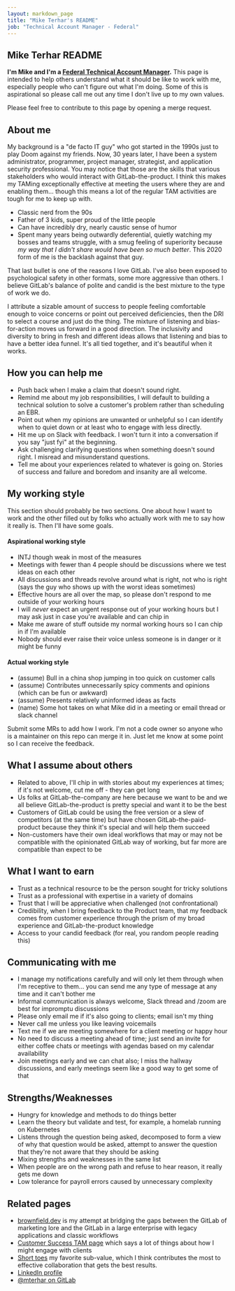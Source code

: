 ```yaml
---
layout: markdown_page
title: "Mike Terhar's README"
job: "Technical Account Manager - Federal"
---
```


## Mike Terhar README

**I'm Mike and I'm a [Federal Technical Account Manager](job-families/sales/technical-account-manager/).** This page is intended to help others understand what it should be like to work with me, especially people who can't figure out what I'm doing. Some of this is aspirational so please call me out any time I don't live up to my own values.
 
Please feel free to contribute to this page by opening a merge request. 

## About me

My background is a "de facto IT guy" who got started in the 1990s just to play Doom against my friends. Now, 30 years later, I have been a system administrator, programmer, project manager, strategist, and application security professional. You may notice that those are the skills that various stakeholders who would interact with GitLab-the-product. I think this makes my TAMing exceptionally effective at meeting the users where they are and enabling them... though this means a lot of the regular TAM activities are tough for me to keep up with.

*  Classic nerd from the 90s
*  Father of 3 kids, super proud of the little people
*  Can have incredibly dry, nearly caustic sense of humor 
*  Spent many years being outwardly deferential, quietly watching my bosses and teams struggle, with a smug feeling of superiority because _my way that I didn't share would have been so much better_. This 2020 form of me is the backlash against that guy. 

That last bullet is one of the reasons I love GitLab. I've also been exposed to psychological safety in other formats, some more aggressive than others. I believe GitLab's balance of polite and candid is the best mixture to the type of work we do. 

I attribute a sizable amount of success to people feeling comfortable enough to voice concerns or point out perceived deficiencies, then the DRI to select a course and just do the thing. The mixture of listening and bias-for-action moves us forward in a good direction. The inclusivity and diversity to bring in fresh and different ideas allows that listening and bias to have a better idea funnel. It's all tied together, and it's beautiful when it works.

## How you can help me

*  Push back when I make a claim that doesn't sound right.
*  Remind me about my job responsibilities, I will default to building a technical solution to solve a customer's problem rather than scheduling an EBR.
*  Point out when my opinions are unwanted or unhelpful so I can identify when to quiet down or at least who to engage with less directly.
*  Hit me up on Slack with feedback. I won't turn it into a conversation if you say "just fyi" at the beginning. 
*  Ask challenging clarifying questions when something doesn't sound right. I misread and misunderstand questions. 
*  Tell me about your experiences related to whatever is going on. Stories of success and failure and boredom and insanity are all welcome. 

## My working style

This section should probably be two sections. One about how I want to work and the other filled out by folks who actually work with me to say how it really is. Then I'll have some goals. 

#### Aspirational working style 

*  INTJ though weak in most of the measures
*  Meetings with fewer than 4 people should be discussions where we test ideas on each other
*  All discussions and threads revolve around what is right, not who is right (says the guy who shows up with the worst ideas sometimes) 
*  Effective hours are all over the map, so please don't respond to me outside of your working hours
*  I will *never* expect an urgent response out of your working hours but I may ask just in case you're available and can chip in
*  Make me aware of stuff outside my normal working hours so I can chip in if I'm available
*  Nobody should ever raise their voice unless someone is in danger or it might be funny

#### Actual working style 

*  (assume) Bull in a china shop jumping in too quick on customer calls
*  (assume) Contributes unnecessarily spicy comments and opinions (which can be fun or awkward)
*  (assume) Presents relatively uninformed ideas as facts
*  (name) Some hot takes on what Mike did in a meeting or email thread or slack channel

Submit some MRs to add how I work. I'm not a code owner so anyone who is a maintainer on this repo can merge it in. Just let me know at some point so I can receive the feedback. 

## What I assume about others

*  Related to above, I'll chip in with stories about my experiences at times; if it's not welcome, cut me off - they can get long
*  Us folks at GitLab-the-company are here because we want to be and we all believe GitLab-the-product is pretty special and want it to be the best
*  Customers of GitLab could be using the free version or a slew of competitors (at the same time) but have chosen GitLab-the-paid-product because they think it's special and will help them succeed
*  Non-customers have their own ideal workflows that may or may not be compatible with the opinionated GitLab way of working, but far more are compatible than expect to be

## What I want to earn

*  Trust as a technical resource to be the person sought for tricky solutions
*  Trust as a professional with expertise in a variety of domains 
*  Trust that I will be appreciative when challenged (not confrontational)
*  Credibility, when I bring feedback to the Product team, that my feedback comes from customer experience through the prism of my broad experience and GitLab-the-product knowledge
*  Access to your candid feedback (for real, you random people reading this)

## Communicating with me

*  I manage my notifications carefully and will only let them through when I'm receptive to them... you can send me any type of message at any time and it can't bother me
*  Informal communication is always welcome, Slack thread and /zoom are best for impromptu discussions
*  Please only email me if it's also going to clients; email isn't my thing
*  Never call me unless you like leaving voicemails
*  Text me if we are meeting somewhere for a client meeting or happy hour
*  No need to discuss a meeting ahead of time; just send an invite for either coffee chats or meetings with agendas based on my calendar availability
*  Join meetings early and we can chat also; I miss the hallway discussions, and early meetings seem like a good way to get some of that

## Strengths/Weaknesses

*  Hungry for knowledge and methods to do things better
*  Learn the theory but validate and test, for example, a homelab running on Kubernetes
*  Listens through the question being asked, decomposed to form a view of why that question would be asked, attempt to answer the question that they're not aware that they should be asking
*  Mixing strengths and weaknesses in the same list
*  When people are on the wrong path and refuse to hear reason, it really gets me down
*  Low tolerance for payroll errors caused by unnecessary complexity 

## Related pages

*  [brownfield.dev](https://brownfield.dev) is my attempt at bridging the gaps between the GitLab of marketing lore and the GitLab in a large enterprise with legacy applications and classic workflows
*  [Customer Success TAM page](/handbook/customer-success/tam/) which says a lot of things about how I might engage with clients
*  [Short toes](/handbook/values/#short-toes) my favorite sub-value, which I think contributes the most to effective collaboration that gets the best results.
*  [LinkedIn profile](https://www.linkedin.com/in/mterhar/)
*  [@mterhar on GitLab](https://gitlab.com/mterhar)
